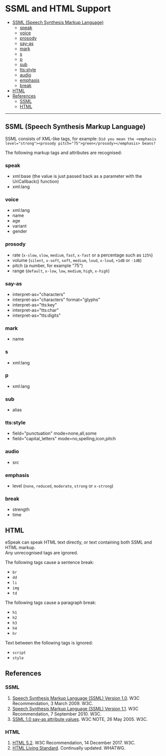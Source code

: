 # SSML and HTML Support

- [SSML (Speech Synthesis Markup Language)](#ssml-speech-synthesis-markup-language)
  - [speak](#speak)
  - [voice](#voice)
  - [prosody](#prosody)
  - [say-as](#say-as)
  - [mark](#mark)
  - [s](#s)
  - [p](#p)
  - [sub](#sub)
  - [tts:style](#ttsstyle)
  - [audio](#audio)
  - [emphasis](#emphasis)
  - [break](#break)
- [HTML](#html)
- [References](#references)
  - [SSML](#ssml)
  - [HTML](#html-1)

-----

## SSML (Speech Synthesis Markup Language)

SSML consists of XML-like tags, for example: `Did you mean the <emphasis level="strong"><prosody pitch="75">green</prosody></emphasis> beans?`

The following markup tags and attributes are recognised:

### speak

*   xml:base   (the value is just passed back as a parameter with the UriCallback() function)
*   xml:lang

### voice

*   xml:lang
*   name
*   age
*   variant
*   gender

### prosody

*   rate (`x-slow`, `slow`, `medium`, `fast`, `x-fast` or a percentage such as `125%`)
*   volume (`silent`, `x-soft`, `soft`, `medium`, `loud`, `x-loud`, `+1dB` or `-1dB`)
*   pitch (a number, for example "75")
*   range (`default`, `x-low`, `low`, `medium`, `high`, `x-high`)

### say-as

*   interpret-as="characters"
*   interpret-as="characters"  format="glyphs"
*   interpret-as="tts:key"
*   interpret-as="tts:char"
*   interpret-as="tts:digits"

### mark

*   name

### s

*   xml:lang

### p

*   xml:lang

### sub

*   alias

### tts:style

*   field="punctuation"   mode=none,all,some
*   field="capital\_letters"   mode=no,spelling,icon,pitch

### audio

*   src

### emphasis

*   level (`none`, `reduced`, `moderate`, `strong` or `x-strong`)

### break

*   strength
*   time

## HTML

eSpeak can speak HTML text directly, or text containing both SSML and HTML markup.  
Any unrecognised tags are ignored.

The following tags cause a sentence break:

*   `br`
*   `dd`
*   `li`
*   `img`
*   `td`

The following tags cause a paragraph break:

*   `h1`
*   `h2`
*   `h3`
*   `h4`
*   `hr`

Text between the following tags is ignored:

*   `script`
*   `style`

## References

### SSML

1. [Speech Synthesis Markup Language (SSML) Version 1.0](https://www.w3.org/TR/2009/REC-speech-synthesis-20090303/).
   W3C Recommendation, 3 March 2009. W3C.
1. [Speech Synthesis Markup Language (SSML) Version 1.1](http://www.w3.org/TR/2010/REC-speech-synthesis11-20100907/).
   W3C Recommendation, 7 September 2010. W3C.
1. [SSML 1.0 say-as attribute values](http://www.w3.org/TR/2005/NOTE-ssml-sayas-20050526).
   W3C NOTE, 26 May 2005. W3C.

### HTML

1.  [HTML 5.2](https://www.w3.org/TR/2017/REC-html52-20171214/).
    W3C Recommendation, 14 December 2017. W3C.
1.  [HTML Living Standard](https://html.spec.whatwg.org/multipage/).
    Continually updated. WHATWG.
